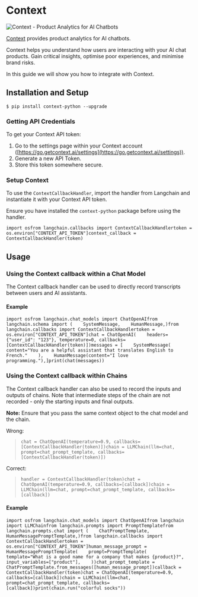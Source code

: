 Context
=======

![Context - Product Analytics for AI Chatbots](https://go.getcontext.ai/langchain.png)

[Context](https://getcontext.ai/) provides product analytics for AI chatbots.

Context helps you understand how users are interacting with your AI chat products. Gain critical insights, optimise poor experiences, and minimise brand risks.

In this guide we will show you how to integrate with Context.

Installation and Setup[​](#installation-and-setup "Direct link to Installation and Setup")
------------------------------------------------------------------------------------------

    $ pip install context-python --upgrade

### Getting API Credentials[​](#getting-api-credentials "Direct link to Getting API Credentials")

To get your Context API token:

1.  Go to the settings page within your Context account ([https://go.getcontext.ai/settings](https://go.getcontext.ai/settings)).
2.  Generate a new API Token.
3.  Store this token somewhere secure.

### Setup Context[​](#setup-context "Direct link to Setup Context")

To use the `ContextCallbackHandler`, import the handler from Langchain and instantiate it with your Context API token.

Ensure you have installed the `context-python` package before using the handler.

    import osfrom langchain.callbacks import ContextCallbackHandlertoken = os.environ["CONTEXT_API_TOKEN"]context_callback = ContextCallbackHandler(token)

Usage[​](#usage "Direct link to Usage")
---------------------------------------

### Using the Context callback within a Chat Model[​](#using-the-context-callback-within-a-chat-model "Direct link to Using the Context callback within a Chat Model")

The Context callback handler can be used to directly record transcripts between users and AI assistants.

#### Example[​](#example "Direct link to Example")

    import osfrom langchain.chat_models import ChatOpenAIfrom langchain.schema import (    SystemMessage,    HumanMessage,)from langchain.callbacks import ContextCallbackHandlertoken = os.environ["CONTEXT_API_TOKEN"]chat = ChatOpenAI(    headers={"user_id": "123"}, temperature=0, callbacks=[ContextCallbackHandler(token)])messages = [    SystemMessage(        content="You are a helpful assistant that translates English to French."    ),    HumanMessage(content="I love programming."),]print(chat(messages))

### Using the Context callback within Chains[​](#using-the-context-callback-within-chains "Direct link to Using the Context callback within Chains")

The Context callback handler can also be used to record the inputs and outputs of chains. Note that intermediate steps of the chain are not recorded - only the starting inputs and final outputs.

**Note:** Ensure that you pass the same context object to the chat model and the chain.

Wrong:

>     chat = ChatOpenAI(temperature=0.9, callbacks=[ContextCallbackHandler(token)])chain = LLMChain(llm=chat, prompt=chat_prompt_template, callbacks=[ContextCallbackHandler(token)])

Correct:

>     handler = ContextCallbackHandler(token)chat = ChatOpenAI(temperature=0.9, callbacks=[callback])chain = LLMChain(llm=chat, prompt=chat_prompt_template, callbacks=[callback])

#### Example[​](#example-1 "Direct link to Example")

    import osfrom langchain.chat_models import ChatOpenAIfrom langchain import LLMChainfrom langchain.prompts import PromptTemplatefrom langchain.prompts.chat import (    ChatPromptTemplate,    HumanMessagePromptTemplate,)from langchain.callbacks import ContextCallbackHandlertoken = os.environ["CONTEXT_API_TOKEN"]human_message_prompt = HumanMessagePromptTemplate(    prompt=PromptTemplate(        template="What is a good name for a company that makes {product}?",        input_variables=["product"],    ))chat_prompt_template = ChatPromptTemplate.from_messages([human_message_prompt])callback = ContextCallbackHandler(token)chat = ChatOpenAI(temperature=0.9, callbacks=[callback])chain = LLMChain(llm=chat, prompt=chat_prompt_template, callbacks=[callback])print(chain.run("colorful socks"))